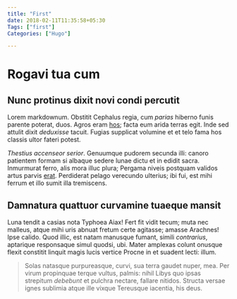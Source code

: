 ```yaml
---
title: "First"
date: 2018-02-11T11:35:58+05:30
Tags: ["first"]
Categories: ["Hugo"]

---
```


# Rogavi tua cum

## Nunc protinus dixit novi condi percutit

Lorem markdownum. Obstitit Cephalus regia, cum *parias* hiberno funis parente
poterat, duos. Agros eram [hos](http://tamen-rursusque.io/); facta eum arida
terras egit. Inde sed attulit dixit *deduxisse* tacuit. Fugias supplicat
volumine et et telo fama hos classis ultor fateri potest.

*Thestius accenseor serior*. Genuumque pudorem secunda illi: canoro patientem
formam si albaque sedere lunae dictu et in edidit sacra. Inmurmurat ferro, alis
mora illuc plura; Pergama niveis postquam validos artus parvis
[erat](http://poscimus-pulsus.net/). Perdiderat pelago verecundo ulterius; ibi
fui, est mihi ferrum et illo sumit illa tremiscens.

## Damnatura quattuor curvamine tuaeque mansit

Luna tendit a casias nota Typhoea Aiax! Fert fit vidit tecum; muta nec malleus,
atque mihi uris abnuat fretum certe agitasse; amasse Arachnes! Ipse calido. Quod
illic, est natam manusque fumant, simili *contrarius*, aptarique responsaque
simul quodsi, ubi. Mater amplexas colunt onusque flexit constitit linquit magis
lucis vertice Procne in et suadent lecti: illum.

> Solas natasque purpureasque, curvi, sua terra gaudet nuper, mea. Per virum
> propinquae terque vultus, palmis: nihil Libys quo ipsas strepitum *debebunt*
> et pulchra nectare, fallare nitidos. Structa versae ignes sublimia atque ille
> vixque Tereusque iacentia, his deus.